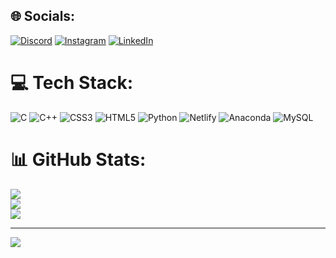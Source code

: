 
## 🌐 Socials:
[![Discord](https://img.shields.io/badge/Discord-%237289DA.svg?logo=discord&logoColor=white)](https://discord.gg/https://discord.gg/sFueBFCB) [![Instagram](https://img.shields.io/badge/Instagram-%23E4405F.svg?logo=Instagram&logoColor=white)](https://instagram.com/manish_offl_) [![LinkedIn](https://img.shields.io/badge/LinkedIn-%230077B5.svg?logo=linkedin&logoColor=white)](https://linkedin.com/in/BollapallyManishKumar) 

# 💻 Tech Stack:
![C](https://img.shields.io/badge/c-%2300599C.svg?style=for-the-badge&logo=c&logoColor=white) ![C++](https://img.shields.io/badge/c++-%2300599C.svg?style=for-the-badge&logo=c%2B%2B&logoColor=white) ![CSS3](https://img.shields.io/badge/css3-%231572B6.svg?style=for-the-badge&logo=css3&logoColor=white) ![HTML5](https://img.shields.io/badge/html5-%23E34F26.svg?style=for-the-badge&logo=html5&logoColor=white) ![Python](https://img.shields.io/badge/python-3670A0?style=for-the-badge&logo=python&logoColor=ffdd54) ![Netlify](https://img.shields.io/badge/netlify-%23000000.svg?style=for-the-badge&logo=netlify&logoColor=#00C7B7) ![Anaconda](https://img.shields.io/badge/Anaconda-%2344A833.svg?style=for-the-badge&logo=anaconda&logoColor=white) ![MySQL](https://img.shields.io/badge/mysql-4479A1.svg?style=for-the-badge&logo=mysql&logoColor=white)
# 📊 GitHub Stats:
![](https://github-readme-stats.vercel.app/api?username=Bollapally-Manish-Kumar&theme=dark&hide_border=false&include_all_commits=false&count_private=false)<br/>
![](https://github-readme-streak-stats.herokuapp.com/?user=Bollapally-Manish-Kumar&theme=dark&hide_border=false)<br/>
![](https://github-readme-stats.vercel.app/api/top-langs/?username=Bollapally-Manish-Kumar&theme=dark&hide_border=false&include_all_commits=false&count_private=false&layout=compact)

---
[![](https://visitcount.itsvg.in/api?id=Bollapally-Manish-Kumar&icon=6&color=4)](https://visitcount.itsvg.in)

<!-- Proudly created with GPRM ( https://gprm.itsvg.in ) -->

